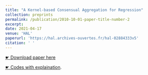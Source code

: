 ```yaml
---
title: "A Kernel-based Consensual Aggregation for Regression"
collection: preprints
permalink: /publication/2010-10-01-paper-title-number-2
excerpt: 
date: 2021-04-17
venue: 'HAL'
paperurl: 'https://hal.archives-ouvertes.fr/hal-02884333v5'
citation: ' '
---
```


[&#9755; Download paper here](https://hal.archives-ouvertes.fr/hal-02884333v5)

[&#9755; Codes with explaination](/files/KernelAggReg/KernelAggReg.html).
